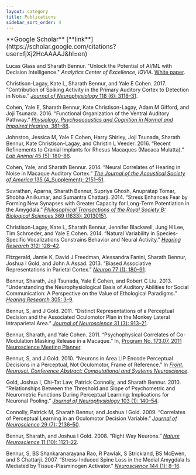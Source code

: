 ```yaml
---
layout: category
title: Publications
sidebar_sort_order: 4
---
```


<big>
**Google Scholar** [**link**](https://scholar.google.com/citations?user=fjXj2HcAAAAJ&hl=en)
</big>

Lucas Glass and Sharath Bennur. "Unlock the Potential of AI/ML with Decision Intelligence." *Analytics Center of Excellence, IQVIA.* [White paper](https://www.iqvia.com/-/media/iqvia/pdfs/library/white-papers/unlock-the-potential-of-ai-ml-with-decision-intelligence.pdf).

Christison-Lagay, Kate L, Sharath Bennur, and Yale E Cohen. 2017.
“Contribution of Spiking Activity in the Primary Auditory Cortex to
Detection in Noise.” [*Journal of Neurophysiology* 118 (6): 3118–31](https://journals.physiology.org/doi/full/10.1152/jn.00521.2017).

Cohen, Yale E, Sharath Bennur, Kate Christison-Lagay, Adam M Gifford,
and Joji Tsunada. 2016. “Functional Organization of the Ventral Auditory
Pathway.” [*Physiology, Psychoacoustics and Cognition in Normal and
Impaired Hearing*, 381–88](https://link.springer.com/chapter/10.1007/978-3-319-25474-6_40).

Johnston, Jessica M, Yale E Cohen, Harry Shirley, Joji Tsunada, Sharath
Bennur, Kate Christison-Lagay, and Christin L Veeder. 2016. “Recent
Refinements to Cranial Implants for Rhesus Macaques (Macaca Mulatta).”
[*Lab Animal* 45 (5): 180–86](https://www.nature.com/articles/laban.997).

Cohen, Yale, and Sharath Bennur. 2014. “Neural Correlates of Hearing in
Noise in Macaque Auditory Cortex.” [*The Journal of the Acoustical
Society of America* 135 (4\_Supplement): 2151–51](https://pubs.aip.org/asa/jasa/article/135/4_Supplement/2151/637761/Neural-correlates-of-hearing-in-noise-in-macaque).

Suvrathan, Aparna, Sharath Bennur, Supriya Ghosh, Anupratap Tomar,
Shobha Anilkumar, and Sumantra Chattarji. 2014. “Stress Enhances Fear by
Forming New Synapses with Greater Capacity for Long-Term Potentiation in
the Amygdala.” [*Philosophical Transactions of the Royal Society B:
Biological Sciences* 369 (1633): 20130151](https://royalsocietypublishing.org/doi/full/10.1098/rstb.2013.0151).

Christison-Lagay, Kate L, Sharath Bennur, Jennifer Blackwell, Jung H
Lee, Tim Schroeder, and Yale E Cohen. 2014. “Natural Variability in
Species-Specific Vocalizations Constrains Behavior and Neural Activity.”
[*Hearing Research* 312: 128–42](https://www.sciencedirect.com/science/article/abs/pii/S0378595514000392).

Fitzgerald, Jamie K, David J Freedman, Alessandra Fanini, Sharath
Bennur, Joshua I Gold, and John A Assad. 2013. “Biased Associative
Representations in Parietal Cortex.” [*Neuron* 77 (1): 180–91](https://www.cell.com/neuron/fulltext/S0896-6273(12)01005-7).

Bennur, Sharath, Joji Tsunada, Yale E Cohen, and Robert C Liu. 2013.
“Understanding the Neurophysiological Basis of Auditory Abilities for
Social Communication: A Perspective on the Value of Ethological
Paradigms.” [*Hearing Research* 305: 3–9](https://www.sciencedirect.com/science/article/abs/pii/S0378595513001998).

Bennur, S, and J Gold. 2011. “Distinct Representations of a Perceptual Decision and the Associated Oculomotor Plan in the Monkey Lateral Intraparietal Area.”
[*Journal of Neuroscience* 31 (3): 913–21](https://www.jneurosci.org/content/31/3/913.short).

Bennur, Sharath, and Yale Cohen. 2011. “Psychophysical Correlates of
Co-Modulation Masking Release in a Macaque.” In, [Program No. 173.07.
2011 Neuroscience Meeting Planner](https://www.abstractsonline.com/Plan/ViewAbstract.aspx?sKey=befbf162-d1a2-4323-a70d-e984679fff3c&cKey=b7ce8dbb-2312-48a0-b54a-7a065ac45108&mKey=8334be29-8911-4991-8c31-32b32dd5e6c8).

Bennur, S, and J Gold. 2010. “Neurons in Area LIP Encode Perceptual
Decisions in a Perceptual, Not Oculomotor, Frame of Reference.” In
[*Front. Neurosci. Conference Abstract: Computational and Systems
Neuroscience*](https://www.frontiersin.org/10.3389/conf.fnins.2010.03.00180/event_abstract).

Gold, Joshua I, Chi-Tat Law, Patrick Connolly, and Sharath Bennur. 2010.
“Relationships Between the Threshold and Slope of Psychometric and
Neurometric Functions During Perceptual Learning: Implications for
Neuronal Pooling.” [*Journal of Neurophysiology* 103 (1): 140–54](https://journals.physiology.org/doi/full/10.1152/jn.00744.2009).

Connolly, Patrick M, Sharath Bennur, and Joshua I Gold. 2009.
“Correlates of Perceptual Learning in an Oculomotor Decision Variable.”
[*Journal of Neuroscience* 29 (7): 2136–50](https://www.jneurosci.org/content/29/7/2136).

Bennur, Sharath, and Joshua I Gold. 2008. “Right Way Neurons.” [*Nature
Neuroscience* 11 (10): 1121–22](https://www.nature.com/articles/nn1008-1121).


Bennur, S, BS Shankaranarayana Rao, R Pawlak, S Strickland, BS McEwen,
and S Chattarji. 2007. “Stress-Induced Spine Loss in the Medial Amygdala
Is Mediated by Tissue-Plasminogen Activator.” [*Neuroscience* 144 (1):
8–16](https://www.sciencedirect.com/science/article/abs/pii/S0306452206011821).
